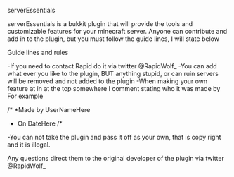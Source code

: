 serverEssentials

serverEssentials is a bukkit plugin that will provide the tools and customizable features for your minecraft server.
Anyone can contribute and add in to the plugin, but you must follow the guide lines, I will state below

Guide lines and rules

-If you need to contact Rapid do it via twitter @RapidWolf_
-You can add what ever you like to the plugin, BUT anything stupid, or can ruin servers will be removed and not added to the plugin
-When making your own feature at in at the top somewhere I comment stating who it was made by
For example

/*
*Made by UserNameHere
* On DateHere
/*

-You can not take the plugin and pass it off as your own, that is copy right and it is illegal.

Any questions direct them to the original developer of the plugin via twitter @RapidWolf_ 
